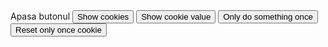 <script> 
document.cookie = "session=test GDPR"; 
document.cookie = "favorite_task=collect Data"; 
function alertCookie() { 
  alert(document.cookie); 
  } 

document.cookie = "test1=Hello";
document.cookie = "test2=World";

const cookieValue = document.cookie
  .split('; ')
  .find(row => row.startsWith('test2='))
  .split('=')[1];

function alertCookieValue() {
  alert(cookieValue);
}

function doOnce() {
  if (!document.cookie.split('; ').find(row => row.startsWith('doSomethingOnlyOnce'))) {
    alert("Do something here!");
    document.cookie = "doSomethingOnlyOnce=true; expires=Fri, 31 Dec 9999 23:59:59 GMT";
  }
}

function resetOnce() {
  document.cookie = "doSomethingOnlyOnce=; expires=Thu, 01 Jan 1970 00:00:00 GMT";
}

</script>
<body> Apasa butonul <button onclick="alertCookie()">Show cookies</button> 
<button onclick="alertCookieValue()">Show cookie value</button> 
<button onclick="doOnce()">Only do something once</button>
<button onclick="resetOnce()">Reset only once cookie</button></body>
